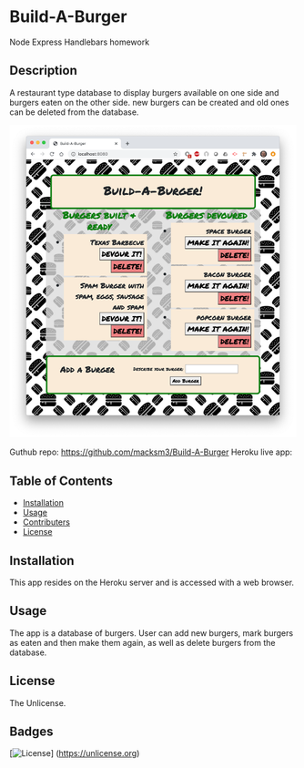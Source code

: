 # Build-A-Burger
Node Express Handlebars homework
## Description
A restaurant type database to display burgers available on one side and burgers eaten on the other side. new burgers can be created and old ones can be deleted from the database.  

![image](public/assets/ScreenShot_build-a-burger.png "application screen shot")

Guthub repo: https://github.com/macksm3/Build-A-Burger 
Heroku live app: 

## Table of Contents 

* [Installation](#installation)
* [Usage](#usage)
* [Contributers](#contributers)
* [License](#license)

## Installation
This app resides on the Heroku server and is accessed with a web browser.

## Usage
The app is a database of burgers. User can add new burgers, mark burgers as eaten and then make them again, as well as delete burgers from the database. 

## License
The Unlicense.

## Badges

[![License](https://img.shields.io/badge/License-Unlicense-blue.svg)]
(https://unlicense.org)

